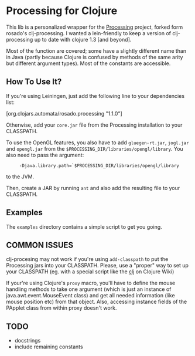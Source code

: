# Processing for Clojure #

This lib is a personalized wrapper for the [Processing][] project, forked form rosado's clj-processing.
I wanted a lein-friendly to keep a version of clj-processing up to date with clojure 1.3 [and beyond].

Most of the function are covered; some have a slightly different name
than in Java (partly because Clojure is confused by methods of the
same arity but different argument types). Most of the constants are
accessible.

## How To Use It? ##

If you're using Leiningen, just add the following line to your
dependencies list:

   [org.clojars.automata/rosado.processing "1.1.0"]

Otherwise, add your `core.jar` file from the Processing installation to your
CLASSPATH.

To use the OpenGL features, you also have to add `gluegen-rt.jar`,
`jogl.jar` and `opengl.jar` from the
`$PROCESSING_DIR/libraries/opengl/library`. You also need to pass the
argument:

         -Djava.library.path=`$PROCESSING_DIR/libraries/opengl/library

to the JVM.

Then, create a JAR by running `ant` and also add the resulting file to
your CLASSPATH.

## Examples ##

The `examples` directory contains a simple script to get you going.

## COMMON ISSUES ##

clj-procesing may not work if you're using `add-classpath` to put the
Processing jars into your CLASSPATH. Please, use a "proper" way to set
up your CLASSPATH (eg. with a special script like the [clj][cljscript]
on Clojure Wiki)

If your're using Clojure's `proxy` macro, you'll have to define the
mouse handling methods to take one argument (which is just an instance
of java.awt.event.MouseEvent class) and get all needed information
(like mouse position etc) from that object. Also, accessing instance
fields of the PApplet class from within proxy doesn't work.

## TODO ##

* docstrings
* include remaining constants

[processing]:http://processing.org/
[cljscript]:http://en.wikibooks.org/wiki/Clojure_Programming/Getting_Started#Create_clj_Script
